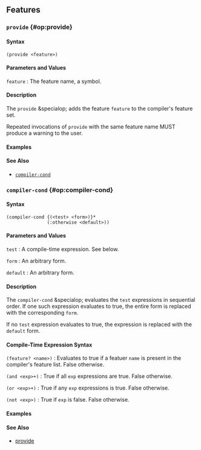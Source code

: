 ## Features

### `provide` {#op:provide}

#### Syntax

```
(provide <feature>)
```

#### Parameters and Values

`feature`
: The feature name, a symbol.

#### Description

The `provide` &specialop; adds the feature `feature` to the compiler's feature
set.

Repeated invocations of `provide` with the same feature name MUST produce a
warning to the user.

#### Examples

#### See Also

- [`compiler-cond`](#op:compiler-cond)

### `compiler-cond` {#op:compiler-cond}

#### Syntax

```
(compiler-cond {(<test> <form>)}*
               (:otherwise <default>))
```

#### Parameters and Values

`test`
: A compile-time expression. See below.

`form`
: An arbitrary form.

`default`
: An arbitrary form.

#### Description

The `compiler-cond` &specialop; evaluates the `test` expressions in sequential
order. If one such expression evaluates to true, the entire form is replaced
with the corresponding `form`.

If no `test` expression evaluates to true, the expression is replaced with the
`default` form.

#### Compile-Time Expression Syntax

`(feature? <name>)`
: Evaluates to true if a featuer `name` is present in the compiler's feature
  list. False otherwise.

`(and <exp>+)`
: True if all `exp` expressions are true. False otherwise.

`(or <exp>+)`
: True if any `exp` expressions is true. False otherwise.

`(not <exp>)`
: True if `exp` is false. False otherwise.

#### Examples

#### See Also

- [provide](#op:provide)
